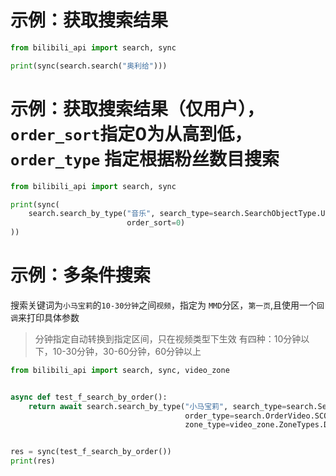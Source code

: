 # 示例：获取搜索结果

```python
from bilibili_api import search, sync

print(sync(search.search("奥利给")))
```

# 示例：获取搜索结果（仅用户），`order_sort`指定0为从高到低，`order_type` 指定根据粉丝数目搜索

```python
from bilibili_api import search, sync

print(sync(
    search.search_by_type("音乐", search_type=search.SearchObjectType.USER, order_type=search.OrderUser.FANS,
                          order_sort=0)
))
```

# 示例：多条件搜索

搜索关键词为`小马宝莉`的`10-30分钟`之间`视频`，指定为 `MMD`分区，`第一页`,且使用一个`回调`来打印具体参数

> 分钟指定自动转换到指定区间，只在视频类型下生效 有四种：10分钟以下，10-30分钟，30-60分钟，60分钟以上

```python
from bilibili_api import search, sync, video_zone


async def test_f_search_by_order():
    return await search.search_by_type("小马宝莉", search_type=search.SearchObjectType.VIDEO,
                                       order_type=search.OrderVideo.SCORES, time_range=10,
                                       zone_type=video_zone.ZoneTypes.DOUGA_MMD, page=1, debug_param_func=print)


res = sync(test_f_search_by_order())
print(res)

```